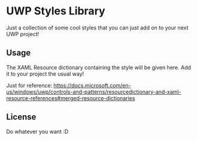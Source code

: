 # UWP Styles Library
Just a collection of some cool styles that you can just add on to your next UWP project!

## Usage
The XAML Resource dictionary containing the style will be given here. Add it to your project the usual way!

Just for reference:
https://docs.microsoft.com/en-us/windows/uwp/controls-and-patterns/resourcedictionary-and-xaml-resource-references#merged-resource-dictionaries

## License
Do whatever you want :D